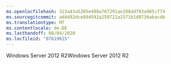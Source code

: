 ```yaml
---
ms.openlocfilehash: 313a43a5265e498a767291ae288dd703a985cf74
ms.sourcegitcommit: ad4d92dce894592a259721a1571b1d8736abacdb
ms.translationtype: MT
ms.contentlocale: de-DE
ms.lasthandoff: 08/04/2020
ms.locfileid: "87619615"
---
```

<span data-ttu-id="ddbbc-101">Windows Server 2012 R2</span><span class="sxs-lookup"><span data-stu-id="ddbbc-101">Windows Server 2012 R2</span></span>
